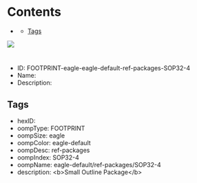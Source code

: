 



Contents
========

* [](#)
	* [Tags](#tags)
  
![][im]
# 

- ID: FOOTPRINT-eagle-eagle-default-ref-packages-SOP32-4
- Name: 
- Description: 

## Tags

- hexID: 
- oompType: FOOTPRINT
- oompSize: eagle
- oompColor: eagle-default
- oompDesc: ref-packages
- oompIndex: SOP32-4
- oompName: eagle-default/ref-packages/SOP32-4
- description: &lt;b&gt;Small Outline Package&lt;/b&gt;



[im]: image.png
